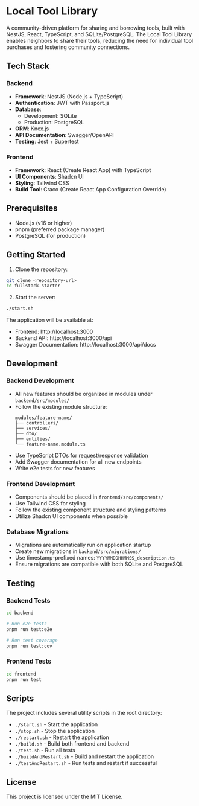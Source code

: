 # Local Tool Library

A community-driven platform for sharing and borrowing tools, built with NestJS, React, TypeScript, and SQLite/PostgreSQL. The Local Tool Library enables neighbors to share their tools, reducing the need for individual tool purchases and fostering community connections.

## Tech Stack

### Backend
- **Framework**: NestJS (Node.js + TypeScript)
- **Authentication**: JWT with Passport.js
- **Database**: 
  - Development: SQLite
  - Production: PostgreSQL
- **ORM**: Knex.js
- **API Documentation**: Swagger/OpenAPI
- **Testing**: Jest + Supertest

### Frontend
- **Framework**: React (Create React App) with TypeScript
- **UI Components**: Shadcn UI
- **Styling**: Tailwind CSS
- **Build Tool**: Craco (Create React App Configuration Override)

## Prerequisites

- Node.js (v16 or higher)
- pnpm (preferred package manager)
- PostgreSQL (for production)

## Getting Started

1. Clone the repository:
```bash
git clone <repository-url>
cd fullstack-starter
```

2. Start the server:

```bash
./start.sh
```

The application will be available at:
- Frontend: http://localhost:3000
- Backend API: http://localhost:3000/api
- Swagger Documentation: http://localhost:3000/api/docs

## Development

### Backend Development

- All new features should be organized in modules under `backend/src/modules/`
- Follow the existing module structure:
  ```
  modules/feature-name/
  ├── controllers/
  ├── services/
  ├── dto/
  ├── entities/
  └── feature-name.module.ts
  ```
- Use TypeScript DTOs for request/response validation
- Add Swagger documentation for all new endpoints
- Write e2e tests for new features

### Frontend Development

- Components should be placed in `frontend/src/components/`
- Use Tailwind CSS for styling
- Follow the existing component structure and styling patterns
- Utilize Shadcn UI components when possible

### Database Migrations

- Migrations are automatically run on application startup
- Create new migrations in `backend/src/migrations/`
- Use timestamp-prefixed names: `YYYYMMDDHHMMSS_description.ts`
- Ensure migrations are compatible with both SQLite and PostgreSQL

## Testing

### Backend Tests
```bash
cd backend

# Run e2e tests
pnpm run test:e2e

# Run test coverage
pnpm run test:cov
```

### Frontend Tests
```bash
cd frontend
pnpm run test
```

## Scripts

The project includes several utility scripts in the root directory:

- `./start.sh` - Start the application
- `./stop.sh` - Stop the application
- `./restart.sh` - Restart the application
- `./build.sh` - Build both frontend and backend
- `./test.sh` - Run all tests
- `./buildAndRestart.sh` - Build and restart the application
- `./testAndRestart.sh` - Run tests and restart if successful

## License

This project is licensed under the MIT License.